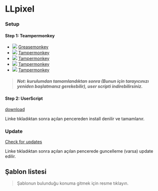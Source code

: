 # LLpixel

### Setup
#### Step 1: Teampermonkey 
* ![](https://raw.githubusercontent.com/reek/anti-adblock-killer/gh-pages/images/firefox.png) [Greasemonkey](https://addons.mozilla.org/firefox/addon/greasemonkey/)
* ![](https://raw.githubusercontent.com/reek/anti-adblock-killer/gh-pages/images/chrome.png) [Tampermonkey](https://chrome.google.com/webstore/detail/tampermonkey/dhdgffkkebhmkfjojejmpbldmpobfkfo)
* ![](https://raw.githubusercontent.com/reek/anti-adblock-killer/gh-pages/images/opera.png) [Tampermonkey](https://addons.opera.com/extensions/details/tampermonkey-beta/)
* ![](https://raw.githubusercontent.com/reek/anti-adblock-killer/gh-pages/images/safari.png) [Tampermonkey](https://safari.tampermonkey.net/tampermonkey.safariextz)
* ![](https://raw.githubusercontent.com/reek/anti-adblock-killer/gh-pages/images/msedge.png) [Tampermonkey](https://www.microsoft.com/store/p/tampermonkey/9nblggh5162s)

> ##### Not: kurulumdan tamamlandıktan sonra (Bunun için tarayıcınızı yeniden başlatmanız gerekebilir), user scripti indirebilirsiniz.

#### Step 2: UserScript 
[download](https://github.com/srdwly/llpixel/raw/master/minimap.user.js)

Linke tıkladıktan sonra açılan pencereden install denilir ve tamamlanır. 

### Update
[Check for updates](https://github.com/srdwly/llpixel/raw/master/minimap.user.js)

Linke tıkladıktan sonra açılan açılan pencerede guncelleme (varsa) update edilir.

## Şablon listesi

> Şablonun bulunduğu konuma gitmek için resme tıklayın.


